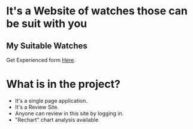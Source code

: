 # It's a Website of watches those can be suit with you

## My Suitable Watches
Get Experienced form [Here](https://rainbow-youtiao-cbc48b.netlify.app/).

# What is in the project?
* It's a single page application.
* It's a Review Site.
* Anyone can review in this site by logging in.
* "Rechart" chart analysis available

